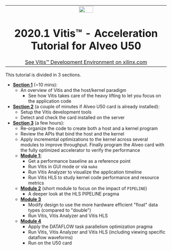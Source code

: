 <table width="100%">
 <tr width="100%">
    <td align="center"><img src="https://www.xilinx.com/content/dam/xilinx/imgs/press/media-kits/corporate/xilinx-logo.png" width="30%"/><h1>2020.1 Vitis™ - Acceleration Tutorial for Alveo U50</h1>
    <a href="https://www.xilinx.com/products/design-tools/vitis.html">See Vitis™ Development Environment on xilinx.com</a>
    </td>
 </tr>
</table>

This tutorial is divided in 3 sections.
* [**Section 1**](./Section_1-Workflows) (~10 mins):
  + An overview of Vitis and the host/kernel paradigm 
    * See how Vitis takes care of the heavy lifting to let you focus on the application code
* [**Section 2**](./Section_2-System_Setup) (a couple of minutes if Alveo U50 card is already installed):
  + Setup the Vitis development tools
  + Detect and check the card installed on the server 
* [**Section 3**](./Section_3-Algorithm_Acceleration) (a few hours):
  + Re-organize the code to create both a host and a kernel program
  + Review the APIs that bind the host and the kernel
  + Apply incremental optimizations to the kernel across several modules to improve throughput. Finally program the Alveo card with the fully optimized accelerator to verify the performance
  + [**Module 1:**](./docs/module1_baseline)
    * Get a performance baseline as a reference point
    * Run Vitis in GUI mode or via <code>make</code>
    * Run Vitis Analyzer to visualize the application timeline
    * Run Vitis HLS to study kernel code performance and resource metrics
  + [**Module 2**](./docs/module2_pipeline) (short module to focus on the impact of <code>PIPELINE</code>)
    * A deeper look at the HLS PIPELINE pragma
  + [**Module 3**](./docs/module3_datatype)
    * Modify design to use the more hardware efficient "float" data types (compared to "double")
    * Run Vitis, Vitis Analyzer and Vitis HLS
  + [**Module 4**](./docs/module4_dataflow)
    * Apply the DATAFLOW task parallelism optimization pragma
    * Run Vitis, Vitis Analyzer and Vitis HLS (including viewing specific dataflow waveforms)
    * Run on the U50 card
